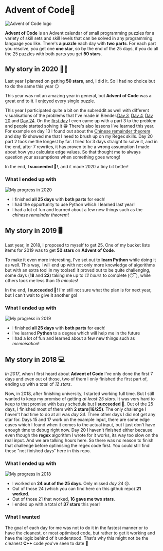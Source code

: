 
# Advent of Code🌲
![Advent of Code logo](https://tonnygaric.com/media/pages/blog/first-time-participating-in-advent-of-code/2028434015-1552215026/first-time-participating-in-advent-of-code.png)


**Advent of Code** is an Advent calendar of small programming puzzles for a variety of skill sets and skill levels that can be solved in any programming language you like. There's **a puzzle** each day with **two parts**. For each part you resolve, you get one **one star**, so by the end of the 25 days, if you do all the 25 puzzles with both parts you get **50 stars**.

## My story in 2020 👨‍💻
Last year I planned on getting **50 stars**, and, I did it. So I had no choice but to do the same this year 😏

This year was not an amazing year in general, but **Advent of Code** was a great end to it. I enjoyed every single puzzle.

This year I participated quite a bit on the subreddit as well with different visualisations of the problems that I've made in Blender.[Day 3](https://www.reddit.com/r/adventofcode/comments/k6588d/2020_day_3_raytraced_visualisation_in_blender_3d/), [Day 4](https://www.reddit.com/r/adventofcode/comments/k6o9zw/2020_day_4_passports_visualised_using_raytracing/), [Day 20](https://www.reddit.com/r/adventofcode/comments/kiyn4c/2020_day_20_after_spending_26_hours_working_on/) and [Day 24](https://www.reddit.com/r/adventofcode/comments/kjnark/2020_day_24_part_2_raytraced_visualisation_of_an/). On the [first day](https://www.reddit.com/r/adventofcode/comments/k4jkc8/2020_day_1_part_3_find_n_numbers_the_sum_up_to/) I even came up with a part 3 to the problem and people started solving it 😁
There's also lessons I've learned this year. For example on day 13 I found out about the [Chinese remainder theorem](https://en.wikipedia.org/wiki/Chinese_remainder_theorem) and day 19 showed me that I need to brush up on my Regex skills.
Day 20 part 2 took me the longest by far. I tried for 3 days straight to solve it, and in the end, after 7 rewrites, it has proven to be a wrong assumption I made about how you calculate edge values. So that thought me to always question your assumptions when something goes wrong!

In the end, **I succeeded 🎉!**, and it made 2020 a tiny bit better!

### What I ended up with

![My progress in 2020](https://i.imgur.com/A47HSLv.png)

- I finished **all 25 days** with **both parts** for each!
- I had the opportunity to use Python which I learned last year!
- I had a lot of fun and learned about a few new things such as the *chinese remainder theorem*!

## My story in 2019 🖥️
Last year, in 2018, I proposed to myself to get 25. One of my bucket lists items for 2019 was to get **50 stars** on **Advent of Code**.

To make it even more interesting, I've set out to **learn Python** while doing it as well. This way, I will end up with not only more knowledge of algorithms but with an extra tool in my toolset!
It proved out to be quite challenging, some days (**18** and **22**) taking me up to *12 hours* to complete (😴), while others took me less than *15 minutes*!

In the end, **I succeeded 🎉!**  I'm still not sure what the plan is for next year, but I can't wait to give it another go!

### What I ended up with

![My progress in 2019](https://i.imgur.com/sDamAHQ.png)

- I finished **all 25 days** with **both parts** for each!
- I've learned **Python** to a degree which will help me in the future
- I had a lot of fun and learned about a few new things such as *memoisation*!

## My story in 2018 💻

*In 2017*, when I first heard about **Advent of Code** I've only done the first 7 days and even out of those, two of them I only finished the first part of, ending up with a total of *12 stars*.

Now, in 2018, after finishing university, I started working full time. But I still wanted to keep my promise of getting _at least 25 stars_. It was very hard to keep to that promise with busy schedule but **I succeeded 🎉**. Out of the 25 days, I finished most of them with **2 stars(16/25)**. The only challenge I haven't had time to do at all was *day 24*. Three other days I did not get any star for. Days 15 and 17 work on the example input, there are some edge cases which I found when it comes to the actual input, but I just don't have enough time to debug right now. Day 20 I haven't finished either because even though the **regex** algorithm I wrote for it works, its way too slow on the real input. And we are talking hours here. So there was no reason to finish that challenge before optimising the regex code first. You could still find these "not finished days" here in this repo.

### What I ended up with

![My progress in 2018](https://i.imgur.com/pQcfz6A.png)

- I worked on **24 out of the 25 days**. Only missed *day 24* 😣.
- Out of those 24 (which you can find here on this github repo) **21 worked**.
- Out of those 21 that worked, **16 gave me two stars**.
- I ended up with a total of **37 stars** this year!

### What I wanted
The goal of each day for me was not to do it in the fastest manner or to have the cleanest, or most optimised code, but rather to get it working and have the logic behind of it understood. That's why this might not be the cleanest **C++** code you've seen to date 😬

